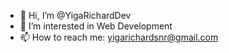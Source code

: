 - 👋 Hi, I’m @YigaRichardDev  
- 👀 I’m interested in Web Development  
- 📫 How to reach me: yigarichardsnr@gmail.com  
